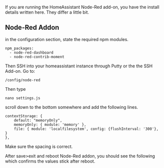 If you are running the HomeAssistant Node-Red add-on, you have the install details written here. They differ a little bit.

## Node-Red Addon

in the configuration section, state the required npm modules.
```
npm_packages:
  - node-red-dashboard
  - node-red-contrib-moment
```

Then SSH into your homeassistant instance through Putty or the the SSH Add-on.
Go to:
```
/config/node-red
```

Then type
```
nano settings.js
```

scroll down to the bottom somewhere and add the following lines. 
```
contextStorage: {
	default: "memoryOnly",
	memoryOnly: { module: 'memory' },
	file: { module: 'localfilesystem', config: {flushInterval: '300'}, }
},
```
Make sure the spacing is correct.

After save>exit and reboot Node-Red addon, you should see the following which confirms the values stick after reboot.

